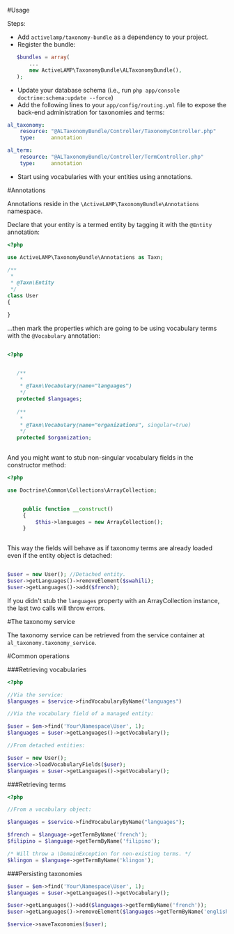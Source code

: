 #Usage

Steps:

* Add `activelamp/taxonomy-bundle` as a dependency to your project.
* Register the bundle:

```php
   $bundles = array(
       ...
       new ActiveLAMP\TaxonomyBundle\ALTaxonomyBundle(),
   );
```

* Update your database schema (i.e., run `php app/console doctrine:schema:update --force`)
* Add the following lines to your `app/config/routing.yml` file to expose the back-end administration for taxonomies and terms:

```yml
al_taxonomy:
    resource: "@ALTaxonomyBundle/Controller/TaxonomyController.php"
    type:     annotation

al_term:
    resource: "@ALTaxonomyBundle/Controller/TermController.php"
    type:     annotation
```

* Start using vocabularies with your entities using annotations.


#Annotations

Annotations reside in the `\ActiveLAMP\TaxonomyBundle\Annotations` namespace.

Declare that your entity is a termed entity by tagging it with the `@Entity` annotation:

```php
<?php

use ActiveLAMP\TaxonomyBundle\Annotations as Taxn;

/**
 *
 * @Taxn\Entity
 */
class User
{

}
```

...then mark the properties which are going to be using vocabulary terms with the `@Vocabulary` annotation:

```php

<?php


   /**
    *
    * @Taxn\Vocabulary(name="languages")
    */
   protected $languages;
   
   /**
    *
    * @Taxn\Vocabulary(name="organizations", singular=true)
    */
   protected $organization;
 
```

And you might want to stub non-singular vocabulary fields in the constructor method:

```php
<?php

use Doctrine\Common\Collections\ArrayCollection;


     public function __construct()
     {
         $this->languages = new ArrayCollection();
     }
     
```

This way the fields will behave as if taxonomy terms are already loaded even if the entity object is detached:

```php

$user = new User(); //Detached entity.
$user->getLanguages()->removeElement($swahili);
$user->getLanguages()->add($french);

```
If you didn't stub the `languages` property with an ArrayCollection instance, the last two calls will throw errors.


#The taxonomy service

The taxonomy service can be retrieved from the service container at `al_taxonomy.taxonomy_service`.

#Common operations

###Retrieving vocabularies

```php
<?php

//Via the service:
$languages = $service->findVocabularyByName("languages")

//Via the vocabulary field of a managed entity:

$user = $em->find('Your\Namespace\User', 1);
$languages = $user->getLanguages()->getVocabulary();

//From detached entities:

$user = new User();
$service->loadVocabularyFields($user);
$languages = $user->getLanguages()->getVocabulary();
```

###Retrieving terms

```php
<?php

//From a vocabulary object:

$languages = $service->findVocabularyByName("languages");

$french = $language->getTermByName('french');
$filipino = $language->getTermByName('filipino');

/* Will throw a \DomainException for non-existing terms. */
$klingon = $language->getTermByName('klingon'); 
```

###Persisting taxonomies

```php
$user = $em->find('Your\Namespace\User', 1);
$languages = $user->getLanguages()->getVocabulary();

$user->getLanguages()->add($languages->getTermByName('french'));
$user->getLanguages()->removeElement($languages->getTermByName('english'));

$service->saveTaxonomies($user);

```
